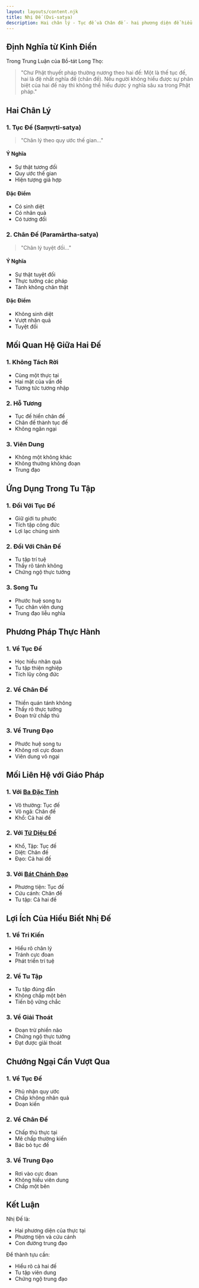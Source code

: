 ```yaml
---
layout: layouts/content.njk
title: Nhị Đế (Dvi-satya)
description: Hai chân lý - Tục đế và Chân đế - hai phương diện để hiểu thực tại trong triết học Phật giáo
---
```


## Định Nghĩa từ Kinh Điển

Trong Trung Luận của Bồ-tát Long Thọ:

> "Chư Phật thuyết pháp thường nương theo hai đế: Một là thế tục đế, hai là đệ nhất nghĩa đế (chân đế). Nếu người không hiểu được sự phân biệt của hai đế này thì không thể hiểu được ý nghĩa sâu xa trong Phật pháp."

## Hai Chân Lý

### 1. Tục Đế (Saṃvṛti-satya)
> "Chân lý theo quy ước thế gian..."

#### Ý Nghĩa
- Sự thật tương đối
- Quy ước thế gian
- Hiện tượng giả hợp

#### Đặc Điểm
- Có sinh diệt
- Có nhân quả
- Có tương đối

### 2. Chân Đế (Paramārtha-satya)
> "Chân lý tuyệt đối..."

#### Ý Nghĩa
- Sự thật tuyệt đối
- Thực tướng các pháp
- Tánh không chân thật

#### Đặc Điểm
- Không sinh diệt
- Vượt nhân quả
- Tuyệt đối

## Mối Quan Hệ Giữa Hai Đế

### 1. Không Tách Rời
- Cùng một thực tại
- Hai mặt của vấn đề
- Tương tức tương nhập

### 2. Hỗ Tương
- Tục đế hiển chân đế
- Chân đế thành tục đế
- Không ngăn ngại

### 3. Viên Dung
- Không một không khác
- Không thường không đoạn
- Trung đạo

## Ứng Dụng Trong Tu Tập

### 1. Đối Với Tục Đế
- Giữ giới tu phước
- Tích tập công đức
- Lợi lạc chúng sinh

### 2. Đối Với Chân Đế
- Tu tập trí tuệ
- Thấy rõ tánh không
- Chứng ngộ thực tướng

### 3. Song Tu
- Phước huệ song tu
- Tục chân viên dung
- Trung đạo liễu nghĩa

## Phương Pháp Thực Hành

### 1. Về Tục Đế
- Học hiểu nhân quả
- Tu tập thiện nghiệp
- Tích lũy công đức

### 2. Về Chân Đế
- Thiền quán tánh không
- Thấy rõ thực tướng
- Đoạn trừ chấp thủ

### 3. Về Trung Đạo
- Phước huệ song tu
- Không rơi cực đoan
- Viên dung vô ngại

## Mối Liên Hệ với Giáo Pháp

### 1. Với [Ba Đặc Tính](/content/ba-dac-tinh/)
- Vô thường: Tục đế
- Vô ngã: Chân đế
- Khổ: Cả hai đế

### 2. Với [Tứ Diệu Đế](/content/tu-dieu-de/)
- Khổ, Tập: Tục đế
- Diệt: Chân đế
- Đạo: Cả hai đế

### 3. Với [Bát Chánh Đạo](/content/bat-chanh-dao/)
- Phương tiện: Tục đế
- Cứu cánh: Chân đế
- Tu tập: Cả hai đế

## Lợi Ích Của Hiểu Biết Nhị Đế

### 1. Về Tri Kiến
- Hiểu rõ chân lý
- Tránh cực đoan
- Phát triển trí tuệ

### 2. Về Tu Tập
- Tu tập đúng đắn
- Không chấp một bên
- Tiến bộ vững chắc

### 3. Về Giải Thoát
- Đoạn trừ phiền não
- Chứng ngộ thực tướng
- Đạt được giải thoát

## Chướng Ngại Cần Vượt Qua

### 1. Về Tục Đế
- Phủ nhận quy ước
- Chấp không nhân quả
- Đoạn kiến

### 2. Về Chân Đế
- Chấp thủ thực tại
- Mê chấp thường kiến
- Bác bỏ tục đế

### 3. Về Trung Đạo
- Rơi vào cực đoan
- Không hiểu viên dung
- Chấp một bên

## Kết Luận

Nhị Đế là:
- Hai phương diện của thực tại
- Phương tiện và cứu cánh
- Con đường trung đạo

Để thành tựu cần:
- Hiểu rõ cả hai đế
- Tu tập viên dung
- Chứng ngộ trung đạo
